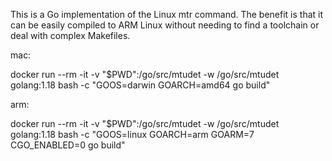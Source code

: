 This is a Go implementation of the Linux mtr command. The benefit is that it can be easily compiled to ARM Linux without needing to find a toolchain or deal with complex Makefiles.

mac:

docker run --rm -it -v "$PWD":/go/src/mtudet -w /go/src/mtudet golang:1.18 bash -c "GOOS=darwin GOARCH=amd64 go build"

arm:

docker run --rm -it -v "$PWD":/go/src/mtudet -w /go/src/mtudet golang:1.18 bash -c "GOOS=linux GOARCH=arm GOARM=7 CGO_ENABLED=0 go build"
